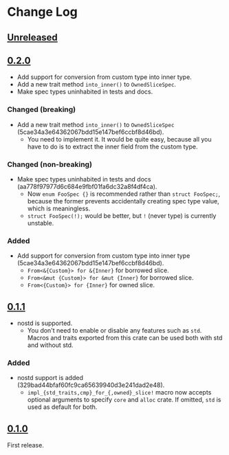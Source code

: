 # Change Log

## [Unreleased]

## [0.2.0]

* Add support for conversion from custom type into inner type.
* Add a new trait method `into_inner()` to `OwnedSliceSpec`.
* Make spec types uninhabited in tests and docs.

### Changed (breaking)

* Add a new trait method `into_inner()` to `OwnedSliceSpec`
  (5cae34a3e64362067bdd15e147bef6ccbf8d46bd).
    + You need to implement it. It would be quite easy, because all you have to do is to extract the
      inner field from the custom type.

### Changed (non-breaking)

* Make spec types uninhabited in tests and docs (aa778f97977d6c684e9fbf01fa6dc32a8f4df4ca).
    + Now `enum FooSpec {}` is recommended rather than `struct FooSpec;`, because the former
      prevents accidentally creating spec type value, which is meaningless.
    + `struct FooSpec(!);` would be better, but `!` (never type) is currently unstable.

### Added

* Add support for conversion from custom type into inner type
  (5cae34a3e64362067bdd15e147bef6ccbf8d46bd).
    + `From<&{Custom}> for &{Inner}` for borrowed slice.
    + `From<&mut {Custom}> for &mut {Inner}` for borrowed slice.
    + `From<{Custom}> for {Inner}` for owned slice.

## [0.1.1]

* nostd is supported.
    + You don't need to enable or disable any features such as `std`.
      Macros and traits exported from this crate can be used both with std and without std.

### Added

* nostd support is added (329bad44bfaf60fc9ca65639940d3e241dad2e48).
    * `impl_{std_traits,cmp}_for_{,owned}_slice!` macro now accepts optional arguments to specify
      `core` and `alloc` crate.
      If omitted, `std` is used as default for both.

## [0.1.0]

First release.

[Unreleased]: <https://github.com/lo48576/validated-slice/compare/v0.2.0...develop>
[0.2.0]: <https://github.com/lo48576/validated-slice/releases/tag/v0.2.0>
[0.1.1]: <https://github.com/lo48576/validated-slice/releases/tag/v0.1.1>
[0.1.0]: <https://github.com/lo48576/validated-slice/releases/tag/v0.1.0>
